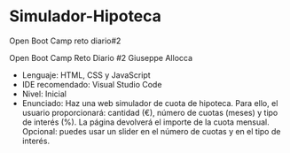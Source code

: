 # Simulador-Hipoteca
Open Boot Camp reto diario#2

  Open Boot Camp Reto Diario #2
  Giuseppe Allocca
- Lenguaje: HTML, CSS y JavaScript
- IDE recomendado: Visual Studio Code
- Nivel: Inicial
- Enunciado: Haz una web simulador de cuota de hipoteca.
Para ello, el usuario proporcionará:
cantidad (€), número de cuotas (meses) y tipo de interés (%).
La página devolverá el importe de la cuota mensual.
Opcional: puedes usar un slider en el número de cuotas y en el tipo de interés.
